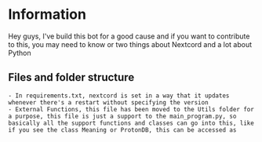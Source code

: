 # Information

Hey guys, I've build this bot for a good cause and if you want to contribute to this, you may need to know or two things about Nextcord and a lot about Python
## Files and folder structure
```
- In requirements.txt, nextcord is set in a way that it updates whenever there's a restart without specifying the version
- External Functions, this file has been moved to the Utils folder for a purpose, this file is just a support to the main_program.py, so basically all the support functions and classes can go into this, like if you see the class Meaning or ProtonDB, this can be accessed as
```